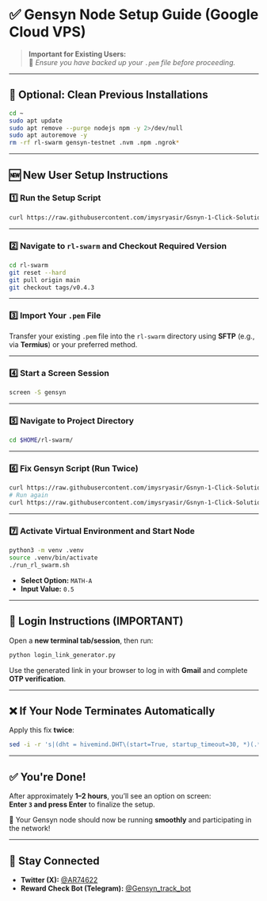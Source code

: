 # ✅ Gensyn Node Setup Guide (Google Cloud VPS)

> **Important for Existing Users:**  
> 🔐 *Ensure you have backed up your `.pem` file before proceeding.*

---

## 🧹 Optional: Clean Previous Installations

```bash
cd ~
sudo apt update
sudo apt remove --purge nodejs npm -y 2>/dev/null
sudo apt autoremove -y
rm -rf rl-swarm gensyn-testnet .nvm .npm .ngrok*
```

---

## 🆕 New User Setup Instructions

### 1️⃣ Run the Setup Script

```bash
curl https://raw.githubusercontent.com/imysryasir/Gsnyn-1-Click-Solutions/refs/heads/main/gensyn_setup.sh | bash
```

---

### 2️⃣ Navigate to `rl-swarm` and Checkout Required Version

```bash
cd rl-swarm
git reset --hard
git pull origin main
git checkout tags/v0.4.3
```

---

### 3️⃣ Import Your `.pem` File

Transfer your existing `.pem` file into the `rl-swarm` directory using **SFTP** (e.g., via **Termius**) or your preferred method.

---

### 4️⃣ Start a Screen Session

```bash
screen -S gensyn
```

---

### 5️⃣ Navigate to Project Directory

```bash
cd $HOME/rl-swarm/
```

---

### 6️⃣ Fix Gensyn Script (Run **Twice**)

```bash
curl https://raw.githubusercontent.com/imysryasir/Gsnyn-1-Click-Solutions/refs/heads/main/fixgensyn.sh | bash
# Run again
curl https://raw.githubusercontent.com/imysryasir/Gsnyn-1-Click-Solutions/refs/heads/main/fixgensyn.sh | bash
```

---

### 7️⃣ Activate Virtual Environment and Start Node

```bash
python3 -m venv .venv
source .venv/bin/activate
./run_rl_swarm.sh
```

- **Select Option:** `MATH-A`  
- **Input Value:** `0.5`

---

## 🔐 Login Instructions (IMPORTANT)

Open a **new terminal tab/session**, then run:

```bash
python login_link_generator.py
```

Use the generated link in your browser to log in with **Gmail** and complete **OTP verification**.

---

## ❌ If Your Node Terminates Automatically

Apply this fix **twice**:

```bash
sed -i -r 's|(dht = hivemind.DHT\(start=True, startup_timeout=30, *)(.*)|\1ensure_bootstrap_success=False, \2|' ~/rl-swarm/hivemind_exp/runner/grpo_runner.py
```

---

## ✅ You're Done!

After approximately **1–2 hours**, you’ll see an option on screen:  
**Enter `3` and press Enter** to finalize the setup.

🎉 Your Gensyn node should now be running **smoothly** and participating in the network!

---

## 📢 Stay Connected

- **Twitter (X):** [@AR74622](https://x.com/AR74622)  
- **Reward Check Bot (Telegram):** [@Gensyn_track_bot](https://t.me/Gensyn_track_bot)
